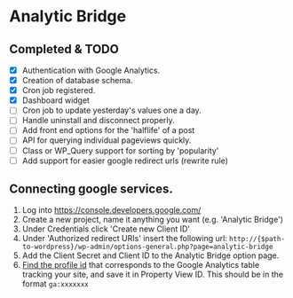 # Analytic Bridge

## Completed & TODO

- [x] Authentication with Google Analytics.
- [x] Creation of database schema.
- [x] Cron job registered.
- [x] Dashboard widget
- [ ] Cron job to update yesterday's values one a day.
- [ ] Handle uninstall and disconnect properly.
- [ ] Add front end options for the 'halflife' of a post
- [ ] API for querying individual pageviews quickly.
- [ ] Class or WP_Query support for sorting by 'popularity'
- [ ] Add support for easier google redirect urls (rewrite rule)

## Connecting google services.

1. Log into https://console.developers.google.com/
2. Create a new project, name it anything you want (e.g. 'Analytic Bridge')
3. Under Credentials click 'Create new Client ID'
4. Under 'Authorized redirect URIs' insert the following url:
`http://{$path-to-wordpress}/wp-admin/options-general.php?page=analytic-bridge`
5. Add the Client Secret and Client ID to the Analytic Bridge option page.
6. [Find the profile id](https://support.google.com/analytics/answer/1032385?hl=en-GB) that corresponds to the Google Analytics table tracking your site, and save it in Property View ID. This should be in the format `ga:xxxxxxx`